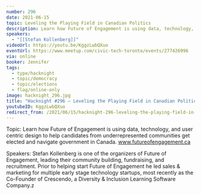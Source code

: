 ```yaml
---
number: 296
date: 2021-06-15
topic: Leveling the Playing Field in Canadian Politics
description: Learn how Future of Engagement is using data, technology, and user centric design to help candidates from underrepresented communities get elected and navigate government in Canada.www.futureofengagement.ca
speakers:
  - "[[Stefan Kollenberg]]"
videoUrl: https://youtu.be/KggzLwbQXuo
eventUrl: https://www.meetup.com/civic-tech-toronto/events/277426996
via: online
booker: Jennifer
tags:
  - type/hacknight
  - topic/democracy
  - topic/elections
  - flag/online-only
image: hacknight_296.jpg
title: "Hacknight #296 – Leveling the Playing Field in Canadian Politics"
youtubeID: KggzLwbQXuo
redirect_from: /2021/06/15/hacknight-296-leveling-the-playing-field-in-canadian-politics-with-stefan-kollenberg/
---
```

Topic:
Learn how Future of Engagement is using data, technology, and user centric design to help candidates from underrepresented communities get elected and navigate government in Canada. www.futureofengagement.ca

Speakers:
Stefan Kollenberg is one of the organizers of Future of Engagement, leading their community building, fundraising, and recruitment. Prior to helping start Future of Engagement he led sales & marketing for multiple early stage technology startups, most recently as the Co-Founder of Crescendo, a Diversity & Inclusion Learning Software Company.z